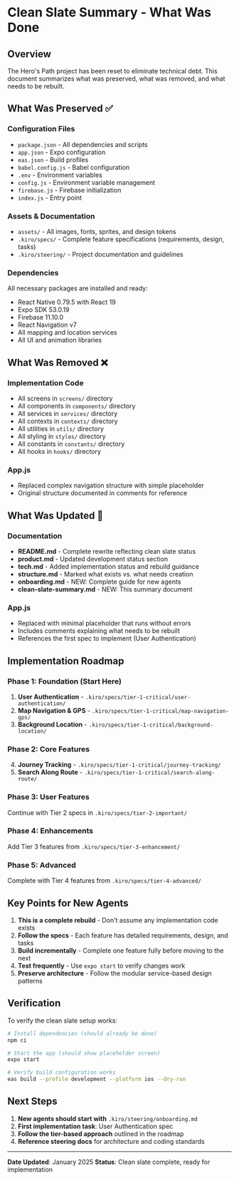 # Clean Slate Summary - What Was Done

## Overview

The Hero's Path project has been reset to eliminate technical debt. This document summarizes what was preserved, what was removed, and what needs to be rebuilt.

## What Was Preserved ✅

### Configuration Files
- `package.json` - All dependencies and scripts
- `app.json` - Expo configuration
- `eas.json` - Build profiles
- `babel.config.js` - Babel configuration
- `.env` - Environment variables
- `config.js` - Environment variable management
- `firebase.js` - Firebase initialization
- `index.js` - Entry point

### Assets & Documentation
- `assets/` - All images, fonts, sprites, and design tokens
- `.kiro/specs/` - Complete feature specifications (requirements, design, tasks)
- `.kiro/steering/` - Project documentation and guidelines

### Dependencies
All necessary packages are installed and ready:
- React Native 0.79.5 with React 19
- Expo SDK 53.0.19
- Firebase 11.10.0
- React Navigation v7
- All mapping and location services
- All UI and animation libraries

## What Was Removed ❌

### Implementation Code
- All screens in `screens/` directory
- All components in `components/` directory
- All services in `services/` directory
- All contexts in `contexts/` directory
- All utilities in `utils/` directory
- All styling in `styles/` directory
- All constants in `constants/` directory
- All hooks in `hooks/` directory

### App.js
- Replaced complex navigation structure with simple placeholder
- Original structure documented in comments for reference

## What Was Updated 📝

### Documentation
- **README.md** - Complete rewrite reflecting clean slate status
- **product.md** - Updated development status section
- **tech.md** - Added implementation status and rebuild guidance
- **structure.md** - Marked what exists vs. what needs creation
- **onboarding.md** - NEW: Complete guide for new agents
- **clean-slate-summary.md** - NEW: This summary document

### App.js
- Replaced with minimal placeholder that runs without errors
- Includes comments explaining what needs to be rebuilt
- References the first spec to implement (User Authentication)

## Implementation Roadmap

### Phase 1: Foundation (Start Here)
1. **User Authentication** - `.kiro/specs/tier-1-critical/user-authentication/`
2. **Map Navigation & GPS** - `.kiro/specs/tier-1-critical/map-navigation-gps/`
3. **Background Location** - `.kiro/specs/tier-1-critical/background-location/`

### Phase 2: Core Features
4. **Journey Tracking** - `.kiro/specs/tier-1-critical/journey-tracking/`
5. **Search Along Route** - `.kiro/specs/tier-1-critical/search-along-route/`

### Phase 3: User Features
Continue with Tier 2 specs in `.kiro/specs/tier-2-important/`

### Phase 4: Enhancements
Add Tier 3 features from `.kiro/specs/tier-3-enhancement/`

### Phase 5: Advanced
Complete with Tier 4 features from `.kiro/specs/tier-4-advanced/`

## Key Points for New Agents

1. **This is a complete rebuild** - Don't assume any implementation code exists
2. **Follow the specs** - Each feature has detailed requirements, design, and tasks
3. **Build incrementally** - Complete one feature fully before moving to the next
4. **Test frequently** - Use `expo start` to verify changes work
5. **Preserve architecture** - Follow the modular service-based design patterns

## Verification

To verify the clean slate setup works:

```bash
# Install dependencies (should already be done)
npm ci

# Start the app (should show placeholder screen)
expo start

# Verify build configuration works
eas build --profile development --platform ios --dry-run
```

## Next Steps

1. **New agents should start with** `.kiro/steering/onboarding.md`
2. **First implementation task**: User Authentication spec
3. **Follow the tier-based approach** outlined in the roadmap
4. **Reference steering docs** for architecture and coding standards

---

**Date Updated**: January 2025
**Status**: Clean slate complete, ready for implementation